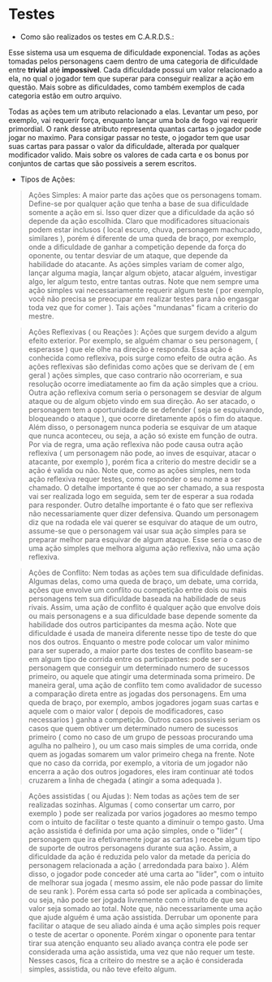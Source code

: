 # Testes

- Como são realizados os testes em C.A.R.D.S.:

Esse sistema usa um esquema de dificuldade exponencial. Todas as ações tomadas pelos personagens caem dentro de uma categoria de dificuldade entre **trivial** até **impossivel**. Cada dificuldade possui um valor relacionado a ela, no qual o jogador tem que superar para conseguir realizar a ação em questão. Mais sobre as dificuldades, como também exemplos de cada categoria estão em outro arquivo.

Todas as ações tem um atributo relacionado a elas. Levantar um peso, por exemplo, vai requerir força, enquanto lançar uma bola de fogo vai requerir primordial. O rank desse atributo representa quantas cartas o jogador pode jogar no maximo. Para consigar passar no teste, o jogador tem que usar suas cartas para passar o valor da dificuldade, alterada por qualquer modificador valido. Mais sobre os valores de cada carta e os bonus por conjuntos de cartas que são possiveis a serem escritos.

- Tipos de Ações:

 >Ações Simples: A maior parte das ações que os personagens tomam. Define-se por qualquer ação que tenha a base de sua dificuldade somente a ação em si. Isso quer dizer que a dificuldade da ação só depende da ação escolhida. Claro que modificadores situacionais podem estar inclusos ( local escuro, chuva, personagem machucado, similares ), porém é diferente de uma queda de braço, por exemplo, onde a dificuldade de ganhar a competição depende da força do oponente, ou tentar desviar de um ataque, que depende da habilidade do atacante. As ações simples variam de comer algo, lançar alguma magia, lançar algum objeto, atacar alguém, investigar algo, ler algum testo, entre tantas outras. Note que nem sempre uma ação simples vai necessariamente requerir algum teste ( por exemplo, você não precisa se preocupar em realizar testes para não engasgar toda vez que for comer ). Tais ações "mundanas" ficam a criterio do mestre.

 >Ações Reflexivas ( ou Reações ): Ações que surgem devido a algum efeito exterior. Por exemplo, se alguém chamar o seu personagem, ( esperasse ) que ele olhe na direção e responda. Essa ação é conhecida como reflexiva, pois surge como efeito de outra ação. As ações reflexivas são definidas como ações que se derivam de ( em geral ) ações simples, que caso contrario não ocorreriam, e sua resolução ocorre imediatamente ao fim da ação simples que a criou. Outra ação reflexiva comum seria o personagem se desviar de algum ataque ou de algum objeto vindo em sua direção. Ao ser atacado, o personagem tem a oportunidade de se defender ( seja se esquivando, bloqueando o ataque ), que ocorre diretamente após o fim do ataque. Além disso, o personagem nunca poderia se esquivar de um ataque que nunca aconteceu, ou seja, a ação só existe em função de outra. Por via de regra, uma ação reflexiva não pode causa outra ação reflexiva ( um personagem não pode, ao inves de esquivar, atacar o atacante, por exemplo ), porém fica a criterio do mestre decidir se a ação é valida ou não. Note que, como as ações simples, nem toda ação reflexiva requer testes, como responder o seu nome a ser chamado. O detalhe importante é que ao ser chamado, a sua resposta vai ser realizada logo em seguida, sem ter de esperar a sua rodada para responder. Outro detalhe importante é o fato que ser reflexiva não necessariamente quer dizer defensiva. Quando um personagem diz que na rodada ele vai querer se esquivar do ataque de um outro, assume-se que o personagem vai usar sua ação simples para se preparar melhor para esquivar de algum ataque. Esse seria o caso de uma ação simples que melhora alguma ação reflexiva, não uma ação reflexiva.

 >Ações de Conflito: Nem todas as ações tem sua dificuldade definidas. Algumas delas, como uma queda de braço, um debate, uma corrida, ações que envolve um conflito ou competição entre dois ou mais personagens tem sua dificuldade baseada na habilidade de seus rivais. Assim, uma ação de conflito é qualquer ação que envolve dois ou mais personagens e a sua dificuldade base depende somente da habilidade dos outros participantes da mesma ação. Note que dificuldade é usada de maneira diferente nesse tipo de teste do que nos dos outros. Enquanto o mestre pode colocar um valor minimo para ser superado, a maior parte dos testes de conflito baseam-se em algum tipo de corrida entre os participantes: pode ser o personagem que conseguir um determinado numero de sucessos primeiro, ou aquele que atingir uma determinada soma primeiro. De maneira geral, uma ação de conflito tem como avalidador de sucesso a comparação direta entre as jogadas dos personagens. Em uma queda de braço, por exemplo, ambos jogadores jogam suas cartas e aquele com o maior valor ( depois de modificadores, caso necessarios ) ganha a competição. Outros casos possiveis seriam os casos que quem obtiver um determinado numero de sucessos primeiro ( como no caso de um grupo de pessoas procurando uma agulha no palheiro ), ou um caso mais simples de uma corrida, onde quem as jogadas somarem um valor primeiro chega na frente. Note que no caso da corrida, por exemplo, a vitoria de um jogador não encerra a ação dos outros jogadores, eles iram continuar até todos cruzarem a linha de chegada ( atingir a soma adequada ).

 >Ações assistidas ( ou Ajudas ): Nem todas as ações tem de ser realizadas sozinhas. Algumas ( como consertar um carro, por exemplo ) pode ser realizada por varios jogadores ao mesmo tempo com o intuito de facilitar o teste quanto a diminuir o tempo gasto. Uma ação assistida é definida por uma ação simples, onde o "lider" ( personagem que ira efetivamente jogar as cartas ) recebe algum tipo de suporte de outros personagens durante sua ação. Assim, a dificuldade da ação é reduzida pelo valor da metade da pericia do personagem relacionada a ação ( arredondada para baixo ). Além disso, o jogador pode conceder até uma carta ao "lider", com o intuito de melhorar sua jogada ( mesmo assim, ele não pode passar do limite de seu rank ). Porém essa carta só pode ser aplicada a combinações, ou seja, não pode ser jogada livremente com o intuito de que seu valor seja somado ao total. Note que, não necessariamente uma ação que ajude alguém é uma ação assistida. Derrubar um oponente para facilitar o ataque de seu aliado ainda é uma ação simples pois requer o teste de acertar o oponente. Porém xingar o oponente para tentar tirar sua atenção enquanto seu aliado avança contra ele pode ser considerada uma ação assistida, uma vez que não requer um teste. Nesses casos, fica a criteiro do mestre se a ação é considerada simples, assistida, ou não teve efeito algum.